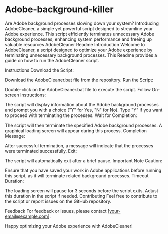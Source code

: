 # Adobe-background-killer
Are Adobe background processes slowing down your system? Introducing AdobeCleaner, a simple yet powerful script designed to streamline your Adobe experience. This script efficiently terminates unnecessary Adobe background processes, enhancing system performance and freeing up valuable resources
AdobeCleaner Readme
Introduction
Welcome to AdobeCleaner, a script designed to optimize your Adobe experience by terminating unnecessary background processes. This Readme provides a guide on how to run the AdobeCleaner script.

Instructions
Download the Script:

Download the AdobeCleaner.bat file from the repository.
Run the Script:

Double-click on the AdobeCleaner.bat file to execute the script.
Follow On-screen Instructions:

The script will display information about the Adobe background processes and prompt you with a choice ("Y" for Yes, "N" for No).
Type "Y" if you want to proceed with terminating the processes.
Wait for Completion:

The script will then terminate the specified Adobe background processes.
A graphical loading screen will appear during this process.
Completion Message:

After successful termination, a message will indicate that the processes were terminated successfully.
Exit:

The script will automatically exit after a brief pause.
Important Note
Caution:

Ensure that you have saved your work in Adobe applications before running this script, as it will terminate related background processes.
Timeout Duration:

The loading screen will pause for 3 seconds before the script exits. Adjust this duration in the script if needed.
Contributing
Feel free to contribute to the script or report issues on the GitHub repository.

Feedback
For feedback or issues, please contact [your-email@example.com].

Happy optimizing your Adobe experience with AdobeCleaner!
